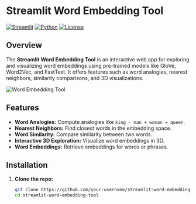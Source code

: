 # Streamlit Word Embedding Tool

[![Streamlit](https://img.shields.io/badge/streamlit-v1.25.0-brightgreen)](https://streamlit.io/)
[![Python](https://img.shields.io/badge/python-v3.9-blue)](https://www.python.org/)
[![License](https://img.shields.io/badge/license-MIT-green.svg)](LICENSE)

## Overview

The **Streamlit Word Embedding Tool** is an interactive web app for exploring and visualizing word embeddings using pre-trained models like GloVe, Word2Vec, and FastText. It offers features such as word analogies, nearest neighbors, similarity comparisons, and 3D visualizations.

![Word Embedding Tool](https://user-images.githubusercontent.com/12345678/your-image.png)


## Features
- **Word Analogies:** Compute analogies like `king - man + woman = queen`.
- **Nearest Neighbors:** Find closest words in the embedding space.
- **Word Similarity:** Compare similarity between two words.
- **Interactive 3D Exploration:** Visualize word embeddings in 3D.
- **Word Embeddings:** Retrieve embeddings for words or phrases.


## Installation
1. **Clone the repo:**
   ```bash
   git clone https://github.com/your-username/streamlit-word-embedding-tool.git
   cd streamlit-word-embedding-tool